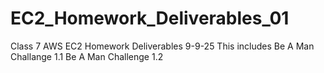 # EC2_Homework_Deliverables_01
Class 7 AWS EC2 Homework Deliverables 9-9-25
This includes
Be A Man Challange 1.1
Be A Man Challenge 1.2
